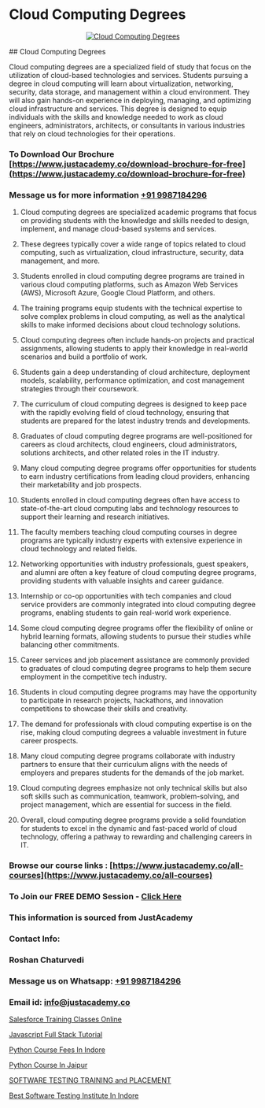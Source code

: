 # Cloud Computing Degrees

<p align="center">
  <a href="https://justacademy.co/all-courses">
    <img src="https://i.ibb.co/FJQ9DDy/cloud-computing.webp" alt="Cloud Computing Degrees">
  </a>
</p>
## Cloud Computing Degrees

Cloud computing degrees are a specialized field of study that focus on the utilization of cloud-based technologies and services. Students pursuing a degree in cloud computing will learn about virtualization, networking, security, data storage, and management within a cloud environment. They will also gain hands-on experience in deploying, managing, and optimizing cloud infrastructure and services. This degree is designed to equip individuals with the skills and knowledge needed to work as cloud engineers, administrators, architects, or consultants in various industries that rely on cloud technologies for their operations.
### To Download Our Brochure [https://www.justacademy.co/download-brochure-for-free](https://www.justacademy.co/download-brochure-for-free)
### Message us for more information [+91 9987184296](https://api.whatsapp.com/send?phone=919987184296)
1) Cloud computing degrees are specialized academic programs that focus on providing students with the knowledge and skills needed to design, implement, and manage cloud-based systems and services.

2) These degrees typically cover a wide range of topics related to cloud computing, such as virtualization, cloud infrastructure, security, data management, and more.

3) Students enrolled in cloud computing degree programs are trained in various cloud computing platforms, such as Amazon Web Services (AWS), Microsoft Azure, Google Cloud Platform, and others.

4) The training programs equip students with the technical expertise to solve complex problems in cloud computing, as well as the analytical skills to make informed decisions about cloud technology solutions.

5) Cloud computing degrees often include hands-on projects and practical assignments, allowing students to apply their knowledge in real-world scenarios and build a portfolio of work.

6) Students gain a deep understanding of cloud architecture, deployment models, scalability, performance optimization, and cost management strategies through their coursework.

7) The curriculum of cloud computing degrees is designed to keep pace with the rapidly evolving field of cloud technology, ensuring that students are prepared for the latest industry trends and developments.

8) Graduates of cloud computing degree programs are well-positioned for careers as cloud architects, cloud engineers, cloud administrators, solutions architects, and other related roles in the IT industry.

9) Many cloud computing degree programs offer opportunities for students to earn industry certifications from leading cloud providers, enhancing their marketability and job prospects.

10) Students enrolled in cloud computing degrees often have access to state-of-the-art cloud computing labs and technology resources to support their learning and research initiatives.

11) The faculty members teaching cloud computing courses in degree programs are typically industry experts with extensive experience in cloud technology and related fields.

12) Networking opportunities with industry professionals, guest speakers, and alumni are often a key feature of cloud computing degree programs, providing students with valuable insights and career guidance.

13) Internship or co-op opportunities with tech companies and cloud service providers are commonly integrated into cloud computing degree programs, enabling students to gain real-world work experience.

14) Some cloud computing degree programs offer the flexibility of online or hybrid learning formats, allowing students to pursue their studies while balancing other commitments.

15) Career services and job placement assistance are commonly provided to graduates of cloud computing degree programs to help them secure employment in the competitive tech industry.

16) Students in cloud computing degree programs may have the opportunity to participate in research projects, hackathons, and innovation competitions to showcase their skills and creativity.

17) The demand for professionals with cloud computing expertise is on the rise, making cloud computing degrees a valuable investment in future career prospects.

18) Many cloud computing degree programs collaborate with industry partners to ensure that their curriculum aligns with the needs of employers and prepares students for the demands of the job market.

19) Cloud computing degrees emphasize not only technical skills but also soft skills such as communication, teamwork, problem-solving, and project management, which are essential for success in the field.

20) Overall, cloud computing degree programs provide a solid foundation for students to excel in the dynamic and fast-paced world of cloud technology, offering a pathway to rewarding and challenging careers in IT.

### Browse our course links : [https://www.justacademy.co/all-courses](https://www.justacademy.co/all-courses) 
### To Join our FREE DEMO Session - [Click Here](https://www.justacademy.co/register-for-course-demo)


### This information is sourced from JustAcademy
### Contact Info:
### Roshan Chaturvedi
### Message us on Whatsapp: [+91 9987184296](https://api.whatsapp.com/send?phone=919987184296)
### Email id: [info@justacademy.co](mailto:info@justacademy.co)
                
[Salesforce Training Classes Online](https://www.linkedin.com/pulse/salesforce-training-classes-online-justacademy-kolkata-lbtoe?trackingId=8Ddq5PsXBGXY5AVRRV56WA%3D%3D&lipi=urn%3Ali%3Apage%3Ad_flagship3_company_admin%3Bul7GTKO7ThmTI9oLPnZkzg%3D%3D)

[Javascript Full Stack Tutorial](https://www.linkedin.com/pulse/javascript-full-stack-tutorial-software-training-mountain-view-zmfyc/)

[Python Course Fees In Indore](https://medium.com/@roneet705/python-course-fees-in-indore-98b01498a3a7)

[Python Course In Jaipur](https://medium.com/@mistersumit961/python-course-in-jaipur-964f207f74bc)

[SOFTWARE TESTING TRAINING and PLACEMENT](https://justacademyin.github.io/justacademy/software-testing-training-and-placement)

[Best Software Testing Institute In Indore](https://justacademyin.github.io/justacademy/best-software-testing-institute-in-indore)

